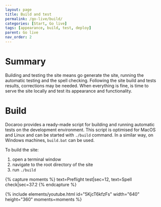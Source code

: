 ```yaml
---
layout: page
title: Build and test
permalink: /go-live/build/
categories: [Start, Go live]
tags: [appearance, build, test, deploy]
parent: Go live
nav_order: 2
---
```


# Summary
Building and testing the site means go generate the site, running the automatic testing and the spell checking. Following the site build and tests results, corrections may be needed. When everything is fine, is time to serve the site locally and test its appearance and functionality. 

# Build
Docaroo provides a ready-made script for building and running automatic tests on the development environment. This script is optimised for MacOS and Linux and can be started with `./build` command. In a similar way, on Windows machines, `build.bat` can be used. 

To build the site:
1. open a terminal window
2. navigate to the root directory of the site
3. run `./build`

{% capture moments %}
    text=Preflight test|sec=12,
    text=Spell check|sec=37.2
{% endcapture %}

{% include elements/youtube.html 
    id="5KjcT6kfzFs" 
    width="640" 
    height="360"
    moments=moments
%}
